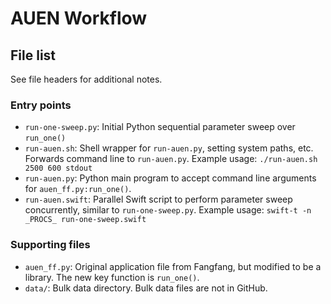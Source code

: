 
# AUEN Workflow

## File list

See file headers for additional notes.

### Entry points

* `run-one-sweep.py`: Initial Python sequential parameter sweep over `run_one()`
* `run-auen.sh`: Shell wrapper for `run-auen.py`, setting system paths, etc.  Forwards command line to `run-auen.py`.  Example usage: `./run-auen.sh 2500 600 stdout`
* `run-auen.py`: Python main program to accept command line arguments for `auen_ff.py:run_one()`.  
* `run-auen.swift`: Parallel Swift script to perform parameter sweep concurrently, similar to `run-one-sweep.py`.  Example usage: `swift-t -n _PROCS_ run-one-sweep.swift`

### Supporting files

* `auen_ff.py`: Original application file from Fangfang, but modified to be a library.  The new key function is `run_one()`.
* `data/`: Bulk data directory.  Bulk data files are not in GitHub.
